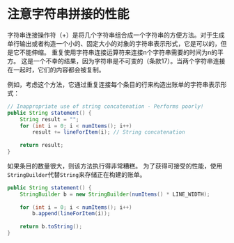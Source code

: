 # 注意字符串拼接的性能

字符串连接操作符（+）是将几个字符串组合成一个字符串的方便方法。对于生成单行输出或者构造一个小的、固定大小的对象的字符串表示形式，它是可以的，但是它不能伸缩。 重复使用字符串连接运算符来连接n个字符串需要的时间为n的平方。 这是一个不幸的结果，因为字符串是不可变的（条款17）。当两个字符串连接在一起时，它们的内容都会被复制。

例如，考虑这个方法，它通过重复连接每个条目的行来构造出账单的字符串表示形式：

```java
// Inappropriate use of string concatenation - Performs poorly!
public String statement() {
	String result = "";
	for (int i = 0; i < numItems(); i++)
		result += lineForItem(i); // String concatenation
    
	return result;
}
```

如果条目的数量很大，则该方法执行得非常糟糕。 为了获得可接受的性能，使用`StringBuilder`代替`String`来存储正在构建的账单。

```java
public String statement() {
	StringBuilder b = new StringBuilder(numItems() * LINE_WIDTH);
    
	for (int i = 0; i < numItems(); i++)
		b.append(lineForItem(i));
    
	return b.toString();
}
```

